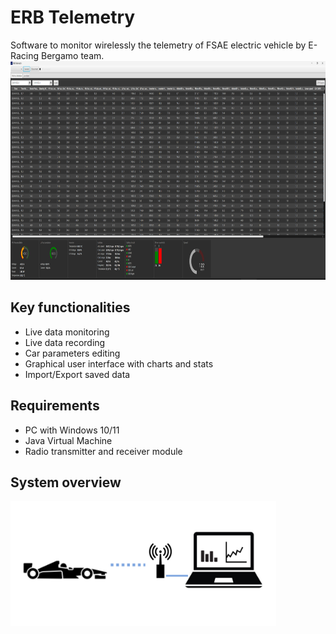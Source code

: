 # ERB Telemetry
Software to monitor wirelessly the telemetry of FSAE electric vehicle by E-Racing Bergamo team.
<img src="https://github.com/nonfederico/ERBTelemetry/blob/main/Img/IMG004.png" height="350">

## Key functionalities
* Live data monitoring
* Live data recording
* Car parameters editing 
* Graphical user interface with charts and stats 
* Import/Export saved data

## Requirements
* PC with Windows 10/11
* Java Virtual Machine
* Radio transmitter and receiver module

## System overview
<img src="https://github.com/nonfederico/ERBTelemetry/blob/main/Img/IMG001.png" height="200">
